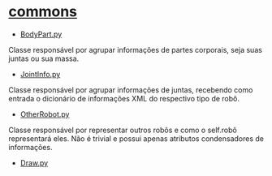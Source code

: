 # [commons](../../src/world/commons)

* [BodyPart.py](../../src/world/commons/BodyPart.py)

Classe responsável por agrupar informações de partes corporais, seja suas juntas
ou sua massa.

* [JointInfo.py](../../src/world/commons/JointInfo.py)

Classe responsável por agrupar informações de juntas, recebendo como entrada
o dicionário de informações XML do respectivo tipo de robô.

* [OtherRobot.py](../../src/world/commons/OtherRobot.py)

Classe responsável por representar outros robôs e como o self.robô representará eles.
Não é trivial e possui apenas atributos condensadores de informações.

* [Draw.py](../../src/world/commons/Draw.py)
